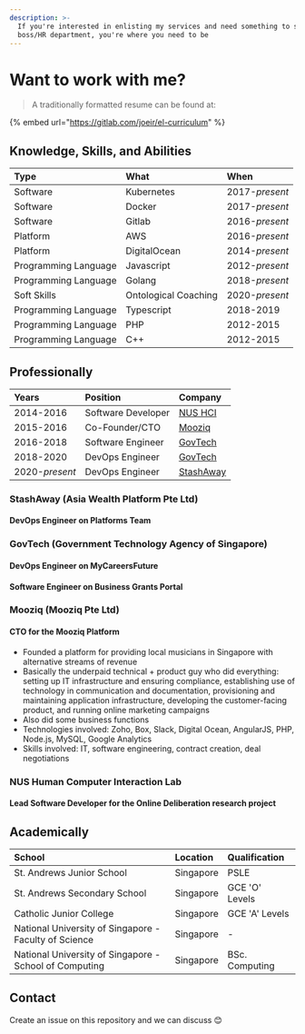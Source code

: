 ```yaml
---
description: >-
  If you're interested in enlisting my services and need something to send your
  boss/HR department, you're where you need to be
---
```


# Want to work with me?

> A traditionally formatted resume can be found at:

{% embed url="https://gitlab.com/joeir/el-curriculum" %}

## Knowledge, Skills, and Abilities

| Type | What | When |
| :--- | :--- | :--- |
| Software | Kubernetes | 2017-_present_ |
| Software | Docker | 2017-_present_ |
| Software | Gitlab | 2016-_present_ |
| Platform | AWS | 2016-_present_ |
| Platform | DigitalOcean | 2014-_present_ |
| Programming Language | Javascript | 2012-_present_ |
| Programming Language | Golang | 2018-_present_ |
| Soft Skills | Ontological Coaching | 2020-_present_ |
| Programming Language | Typescript | 2018-2019 |
| Programming Language | PHP | 2012-2015 |
| Programming Language | C++ | 2012-2015 |

## Professionally

| Years | Position | Company |
| :--- | :--- | :--- |
| 2014-2016 | Software Developer | [NUS HCI](for-hire.md#nus-human-computer-interaction-lab) |
| 2015-2016 | Co-Founder/CTO | [Mooziq](for-hire.md#mooziq) |
| 2016-2018 | Software Engineer | [GovTech](for-hire.md#govtech) |
| 2018-2020 | DevOps Engineer | [GovTech](for-hire.md#govtech) |
| 2020-_present_ | DevOps Engineer | [StashAway](for-hire.md#stashaway) |

### StashAway \(Asia Wealth Platform Pte Ltd\)

#### DevOps Engineer on Platforms Team

### GovTech \(Government Technology Agency of Singapore\)

#### DevOps Engineer on MyCareersFuture

#### Software Engineer on Business Grants Portal

### Mooziq \(Mooziq Pte Ltd\)

#### CTO for the Mooziq Platform

* Founded a platform for providing local musicians in Singapore with alternative streams of revenue
* Basically the underpaid technical + product guy who did everything: setting up IT infrastructure and ensuring compliance, establishing use of technology in communication and documentation, provisioning and maintaining application infrastructure, developing the customer-facing product, and running online marketing campaigns
* Also did some business functions
* Technologies involved: Zoho, Box, Slack, Digital Ocean, AngularJS, PHP, Node.js, MySQL, Google Analytics
* Skills involved: IT, software engineering, contract creation, deal negotiations

### NUS Human Computer Interaction Lab

#### Lead Software Developer for the Online Deliberation research project

## Academically

| School | Location | Qualification |
| :--- | :--- | :--- |
| St. Andrews Junior School | Singapore | PSLE |
| St. Andrews Secondary School | Singapore | GCE 'O' Levels |
| Catholic Junior College | Singapore | GCE 'A' Levels |
| National University of Singapore - Faculty of Science | Singapore | - |
| National University of Singapore - School of Computing | Singapore | BSc. Computing |

## Contact

Create an issue on this repository and we can discuss 😊

